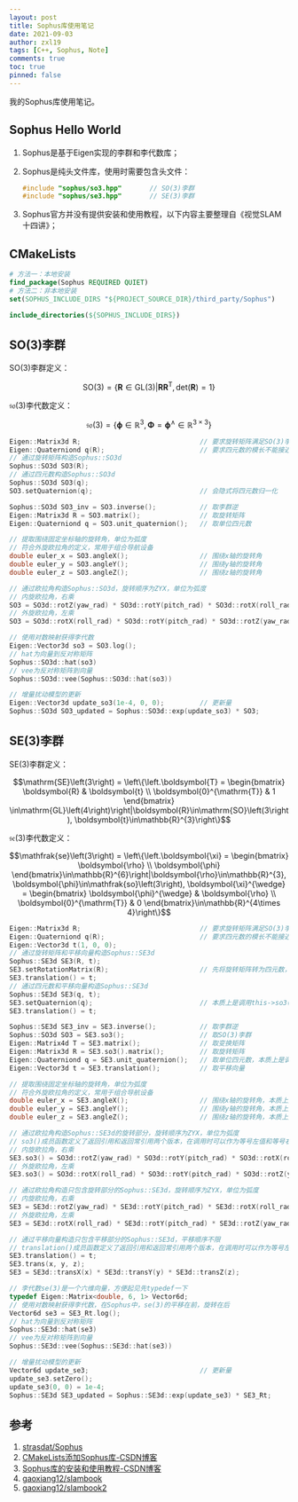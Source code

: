 ```yaml
---
layout: post
title: Sophus库使用笔记
date: 2021-09-03
author: zxl19
tags: [C++, Sophus, Note]
comments: true
toc: true
pinned: false
---
```


我的Sophus库使用笔记。

<!-- more -->

## Sophus Hello World

1. Sophus是基于Eigen实现的李群和李代数库；
2. Sophus是纯头文件库，使用时需要包含头文件：

    ```cpp
    #include "sophus/so3.hpp"       // SO(3)李群
    #include "sophus/se3.hpp"       // SE(3)李群
    ```

3. Sophus官方并没有提供安装和使用教程，以下内容主要整理自《视觉SLAM十四讲》；

## CMakeLists

```cmake
# 方法一：本地安装
find_package(Sophus REQUIRED QUIET)
# 方法二：非本地安装
set(SOPHUS_INCLUDE_DIRS "${PROJECT_SOURCE_DIR}/third_party/Sophus")

include_directories(${SOPHUS_INCLUDE_DIRS})
```

## SO(3)李群

$\mathrm{SO}\left(3\right)$李群定义：

$$\mathrm{SO}\left(3\right) = \left\{\left.\boldsymbol{R}\in\mathrm{GL}\left(3\right)\right|\boldsymbol{RR}^{\mathrm{T}}, \mathrm{det}\left(\boldsymbol{R}\right) = 1\right\}$$

$\mathfrak{so}\left(3\right)$李代数定义：

$$\mathfrak{so}\left(3\right) = \left\{\boldsymbol{\phi}\in\mathbb{R}^{3}, \boldsymbol{\Phi} = \boldsymbol{\phi}^{\wedge}\in\mathbb{R}^{3\times 3}\right\}$$

```cpp
Eigen::Matrix3d R;                              // 要求旋转矩阵满足SO(3)李群的定义
Eigen::Quaterniond q(R);                        // 要求四元数的模长不能接近0
// 通过旋转矩阵构造Sophus::SO3d
Sophus::SO3d SO3(R);
// 通过四元数构造Sophus::SO3d
Sophus::SO3d SO3(q);
SO3.setQuaternion(q);                           // 会隐式将四元数归一化

Sophus::SO3d SO3_inv = SO3.inverse();           // 取李群逆
Eigen::Matrix3d R = SO3.matrix();               // 取旋转矩阵
Eigen::Quaterniond q = SO3.unit_quaternion();   // 取单位四元数

// 提取围绕固定坐标轴的旋转角，单位为弧度
// 符合外旋欧拉角的定义，常用于组合导航设备
double euler_x = SO3.angleX();                  // 围绕x轴的旋转角
double euler_y = SO3.angleY();                  // 围绕y轴的旋转角
double euler_z = SO3.angleZ();                  // 围绕z轴的旋转角

// 通过欧拉角构造Sophus::SO3d，旋转顺序为ZYX，单位为弧度
// 内旋欧拉角，右乘
SO3 = SO3d::rotZ(yaw_rad) * SO3d::rotY(pitch_rad) * SO3d::rotX(roll_rad);
// 外旋欧拉角，左乘
SO3 = SO3d::rotX(roll_rad) * SO3d::rotY(pitch_rad) * SO3d::rotZ(yaw_rad);

// 使用对数映射获得李代数
Eigen::Vector3d so3 = SO3.log();
// hat为向量到反对称矩阵
Sophus::SO3d::hat(so3)
// vee为反对称矩阵到向量
Sophus::SO3d::vee(Sophus::SO3d::hat(so3))

// 增量扰动模型的更新
Eigen::Vector3d update_so3(1e-4, 0, 0);         // 更新量
Sophus::SO3d SO3_updated = Sophus::SO3d::exp(update_so3) * SO3;
```

## SE(3)李群

$\mathrm{SE}\left(3\right)$李群定义：

$$\mathrm{SE}\left(3\right) = \left\{\left.\boldsymbol{T} =
\begin{bmatrix}
    \boldsymbol{R} & \boldsymbol{t} \\
    \boldsymbol{0}^{\mathrm{T}} & 1
\end{bmatrix}
\in\mathrm{GL}\left(4\right)\right|\boldsymbol{R}\in\mathrm{SO}\left(3\right), \boldsymbol{t}\in\mathbb{R}^{3}\right\}$$

$\mathfrak{se}\left(3\right)$李代数定义：

$$\mathfrak{se}\left(3\right) = \left\{\left.\boldsymbol{\xi} =
\begin{bmatrix}
    \boldsymbol{\rho} \\
    \boldsymbol{\phi}
\end{bmatrix}\in\mathbb{R}^{6}\right|\boldsymbol{\rho}\in\mathbb{R}^{3}, \boldsymbol{\phi}\in\mathfrak{so}\left(3\right), \boldsymbol{\xi}^{\wedge} =
\begin{bmatrix}
    \boldsymbol{\phi}^{\wedge} & \boldsymbol{\rho} \\
    \boldsymbol{0}^{\mathrm{T}} & 0
\end{bmatrix}\in\mathbb{R}^{4\times 4}\right\}$$

```cpp
Eigen::Matrix3d R;                              // 要求旋转矩阵满足SO(3)李群的定义
Eigen::Quaterniond q(R);                        // 要求四元数的模长不能接近0
Eigen::Vector3d t(1, 0, 0);
// 通过旋转矩阵和平移向量构造Sophus::SE3d
Sophus::SE3d SE3(R, t);
SE3.setRotationMatrix(R);                       // 先将旋转矩阵转为四元数，本质上是调用this->so3().setQuaternion()
SE3.translation() = t;
// 通过四元数和平移向量构造Sophus::SE3d
Sophus::SE3d SE3(q, t);
SE3.setQuaternion(q);                           // 本质上是调用this->so3().setQuaternion()
SE3.translation() = t;

Sophus::SE3d SE3_inv = SE3.inverse();           // 取李群逆
Sophus::SO3d SO3 = SE3.so3();                   // 取SO(3)李群
Eigen::Matrix4d T = SE3.matrix();               // 取变换矩阵
Eigen::Matrix3d R = SE3.so3().matrix();         // 取旋转矩阵
Eigen::Quaterniond q = SE3.unit_quaternion();   // 取单位四元数，本质上是调用this->so3().unit_quaternion()
Eigen::Vector3d t = SE3.translation();          // 取平移向量

// 提取围绕固定坐标轴的旋转角，单位为弧度
// 符合外旋欧拉角的定义，常用于组合导航设备
double euler_x = SE3.angleX();                  // 围绕x轴的旋转角，本质上是调用this->so3().angleX()
double euler_y = SE3.angleY();                  // 围绕y轴的旋转角，本质上是调用this->so3().angleY()
double euler_z = SE3.angleZ();                  // 围绕z轴的旋转角，本质上是调用this->so3().angleZ()

// 通过欧拉角构造Sophus::SE3d的旋转部分，旋转顺序为ZYX，单位为弧度
// so3()成员函数定义了返回引用和返回常引用两个版本，在调用时可以作为等号左值和等号右值使用
// 内旋欧拉角，右乘
SE3.so3() = SO3d::rotZ(yaw_rad) * SO3d::rotY(pitch_rad) * SO3d::rotX(roll_rad);
// 外旋欧拉角，左乘
SE3.so3() = SO3d::rotX(roll_rad) * SO3d::rotY(pitch_rad) * SO3d::rotZ(yaw_rad);

// 通过欧拉角构造只包含旋转部分的Sophus::SE3d，旋转顺序为ZYX，单位为弧度
// 内旋欧拉角，右乘
SE3 = SE3d::rotZ(yaw_rad) * SE3d::rotY(pitch_rad) * SE3d::rotX(roll_rad);
// 外旋欧拉角，左乘
SE3 = SE3d::rotX(roll_rad) * SE3d::rotY(pitch_rad) * SE3d::rotZ(yaw_rad);

// 通过平移向量构造只包含平移部分的Sophus::SE3d，平移顺序不限
// translation()成员函数定义了返回引用和返回常引用两个版本，在调用时可以作为等号左值和等号右值使用
SE3.translation() = t;
SE3.trans(x, y, z);
SE3 = SE3d::transX(x) * SE3d::transY(y) * SE3d::transZ(z);

// 李代数se(3)是一个六维向量，方便起见先typedef一下
typedef Eigen::Matrix<double, 6, 1> Vector6d;
// 使用对数映射获得李代数，在Sophus中，se(3)的平移在前，旋转在后
Vector6d se3 = SE3_Rt.log();
// hat为向量到反对称矩阵
Sophus::SE3d::hat(se3)
// vee为反对称矩阵到向量
Sophus::SE3d::vee(Sophus::SE3d::hat(se3))

// 增量扰动模型的更新
Vector6d update_se3;                            // 更新量
update_se3.setZero();
update_se3(0, 0) = 1e-4;
Sophus::SE3d SE3_updated = Sophus::SE3d::exp(update_se3) * SE3_Rt;
```

## 参考

1. [strasdat/Sophus](https://github.com/strasdat/Sophus)
2. [CMakeLists添加Sophus库-CSDN博客](https://blog.csdn.net/weixin_38213410/article/details/98114423)
3. [Sophus库的安装和使用教程-CSDN博客](https://blog.csdn.net/u011092188/article/details/77833022)
4. [gaoxiang12/slambook](https://github.com/gaoxiang12/slambook)
5. [gaoxiang12/slambook2](https://github.com/gaoxiang12/slambook2)
